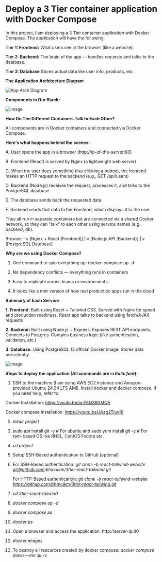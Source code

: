 # Deploy a 3 Tier container application with Docker Compose
 
In this project, I am deploying a 3 Tier container application with Docker Compose. The application will have the following:

**Tier 1: Frontend:** What users see in the browser (like a website).

**Tier 2: Backend:** The brain of the app — handles requests and talks to the database.

**Tier 3: Database** Stores actual data like user info, products, etc.

**The Application Architecture Diagram**

![App Arch Diagram](https://github.com/user-attachments/assets/42744ad9-8a91-418f-bc1d-c7ac665ecaf1)

**Components in Our Stack:**

![image](https://github.com/user-attachments/assets/ee808b97-a2c1-4f1c-a40d-9f6b3ad478cf)

**How Do The Different Containers Talk to Each Other?**

All components are in Docker containers and connected via Docker Compose.

**Here's what happens behind the scenes:**

A. User opens the app in a browser (http://ip-of-the-server:80)

B. Frontend (React) is served by Nginx (a lightweight web server)

C. When the user does something (like clicking a button), the frontend makes an HTTP request to the backend (e.g., GET /api/users)

D. Backend (Node.js) receives the request, processes it, and talks to the PostgreSQL database

E. The database sends back the requested data

F. Backend sends that data to the Frontend, which displays it to the user

They all run in separate containers but are connected via a shared Docker network, so they can "talk" to each other using service names (e.g., backend, db).

Browser
   |
   v
[Nginx + React (Frontend)]
   |
   v
[Node.js API (Backend)]
   |
   v
[PostgreSQL Database]

**Why are we using Docker Compose?**

1. One command to spin everything up: docker-compose up -d

2. No dependency conflicts — everything runs in containers

3. Easy to replicate across teams or environments

4. It looks like a mini version of how real production apps run in the cloud

**Summary of Each Service**

**1. Frontend:** Built using React + Tailwind CSS. Served with Nginx for speed and production readiness. React app talks to backend using fetch/AJAX requests

**2. Backend:** Built using Node.js + Express. Exposes REST API endpoints. Connects to Postgres. Contains business logic (like authentication, validation, etc.)

**3. Database:** Using PostgreSQL 15 official Docker image. Stores data persistently

![image](https://github.com/user-attachments/assets/d11f159b-3bfa-4def-b968-622b4f359482)

**Steps to deploy the application (All commands are in _Italic font_):**

1. SSH to the machine (I am using AWS EC2 Instance and Amazon-provided Ubuntu 24.04 LTS AMI). Install docker and docker compose. If you need help, refer to:

Docker Installation: https://youtu.be/onF8QS9DMQA

Docker compose installation: https://youtu.be/JAzg2TjuyRI

2. _mkdir project_

3. sudo apt install git -y # For ubuntu and sudo yum install git -y # For rpm-based OS like RHEL, CentOS Fedora etc

4. _cd project_

5. Setup SSH-Based authentication to GitHub (optional)

6. For SSH-Based authentication: _git clone -b react-tailwind-website git@github.com:bhavukm/3tier-react-tailwind.git_

   For HTTP-Based authentication: _git clone -b react-tailwind-website https://github.com/bhavukm/3tier-react-tailwind.git_

7. _cd 3tier-react-tailwind_

8. _docker compose up -d_

9. _docker compose ps_
  
10. _docker ps_

11. Open a browser and access the application: http://server-ip:80

12. _docker images_
  
13. To destroy all resources created by docker compose: _docker compose down --rmi all -v_
